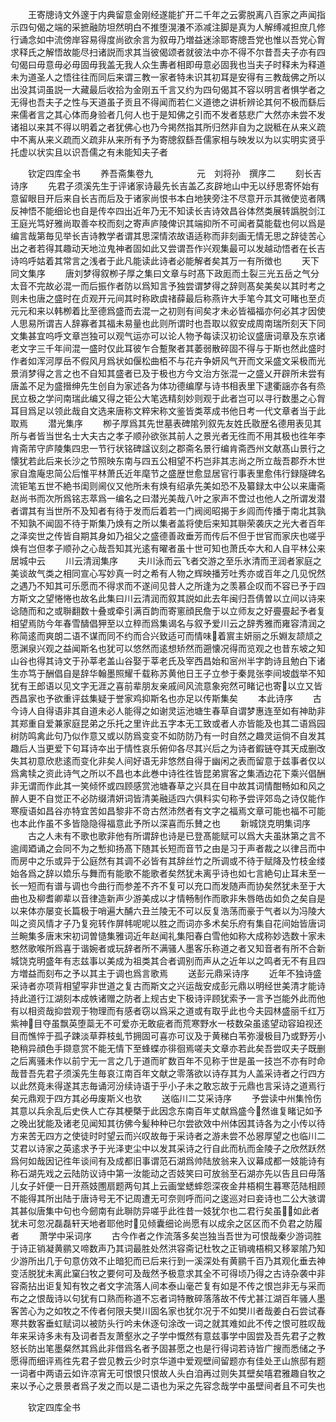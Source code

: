 <!-- { "loadSidebar": true } -->
　　王寄牕诗文外邃于内典留意金刚经遂能扩开二千年之云雾脱离八百家之声闻指示四句偈之端的采摭融防坦然明白不推堕滉瀁不添减注脚是真为人解缚减担庶几修行诵念如中流傍岸容易得度尚欲余言为叙毋乃増益迷涂耶寄牕吾党也惟以吾党心胷求释氏之解悟故能尽扫诸説而求其当彼偈颂者就彼法中亦不得不尔昔吾夫子亦有四句偈曰毋意毋必毋固毋我盖无我人众生夀者相即毋意必固我也当夫子时释未为释道未为道圣人之悟往往而同后来谓三教一家者特未识其初耳是安得有三教哉佛之所以出没其词虽説一大藏最后收拾为金刚五千言又约为四句偈其不容以明言者惧学者之无得也吾夫子之性与天道虽子贡且不得闻而若仁义道徳之讲析辨论其何不极而繇后来儒者言之其心体而身验者几何人也于是知佛之引而不发者慈悲广大然亦未尝不发诸祖以来其不得以明着之者犹佛心也乃今掲然指其所归然非自为之説秪在从来义疏中不离从来义疏而义疏非从来所有予为寄牕叙繇吾儒家相与映发以为以实明实贤乎托虚以状实且以识吾儒之有未能知夫子者







　　钦定四库全书
　　养吾斋集卷九　　　　　元　刘将孙　撰序二
　　刻长吉诗序
　　先君子须溪先生于评诸家诗最先长吉盖乙亥辟地山中无以纾思寄怀始有意留眼目开后来自长吉而后及于诸家尚恨书本白地狭旁注不尽意开示其微使览者隅反神悟不能细论也自是传夲四出近年乃无不知读长吉诗效昌谷体然类展转譌脱剑江王庭光笃好雅尚取善夲校而刻之寄声庐陵俾识其端抑所不可闻者莫能载也何以爲是编言哉第毎见举长吉诗教学者谓其思深情浓故语适称而非刻画无情无思之辞徒苦心出之者若得其趣动天地泣鬼神者固如此又尝谓吾作兴观集最可以发越动悟者在长吉诗呜呼姑着其常言之浅者于此凡能读此诗者必能解者矣其万一有所徴也
　　天下同文集序
　　唐刘梦得叙栁子厚之集曰文章与时髙下政厖而土裂三光五岳之气分太音不完故必混一而后振作者防以爲知言予独尝谓梦得之辞则髙矣美矣以其时考之则未也唐之盛时在贞观开元间其时称欧虞禇薛最后称燕许大手笔今其文可睹也至贞元元和来以韩栁着比至德爲盛而去混一之初则有间矣才未必皆福福亦何必其才因使人思易所谓吉人辞寡者其福未易量也此则所谓时也吾取以叙安成周南瑞所刻天下同文集甚宜呜呼文章岂独可以观气运亦可以论人物予每读汉初论议盛唐词章及东京诸老文字三千年间混一盛时仅此耳彼乍合蹔聚者其萎弱散碎固不得与于斯也然此盛时作者如浑河厚岳不假风月爲状如偃松曲栢不与花卉争妍风气开而文采盛文采极而光景消梦得之言之也不自知其盛者已及于极也方今文治方张混一之盛乂开辟所未尝有唐盖不足为盛搢绅先生创自为家述各为体功德编摩与诗书相表里下逮衢謡亦各有烝民立极之学问南瑞此编又得之钜公大笔选精刻妙则观于此者岂可以寻行数墨之心胷耳目爲足以领此哉自文选来唐称文粹宋称文鉴皆类萃成书他日考一代文章者当于此取焉
　　潜光集序
　　栁子厚爲其先世墓表碑隂列叙先友姓氏敭歴名德用表见其所与者皆当世名士大夫古之孝子顺孙欲张其前人之景光者无徃而不用其极也徃年李肯斋芾守庐陵集四忠一节行状铭碑諡议刻之郡斋名景行编肯斋西州文献髙山景行之懐犹若此后来长沙之节照映东南与四五公相望不朽岂非其志尚之所立哉吾郡乔木世家自澹庵忠简公后惟平林萧氏近年麾节之盛歴世愈显居官行事表里愈伟行録隧碑名流钜笔五世不絶书闺则阃仪又他所未有焕有绍承先美如恐不及纂録太中公以来庸斋赵尚书而次所爲铭志萃爲一编名之曰潜光美哉八叶之家声不啻过也他人之所谓发潜者谓其有当世所不及知者有待于发而后着若一门阀阅昭揭于乡闾而传播于南北其孰不知孰不闻固不待于斯集乃焕有之所以集者盖将使后来知其聨荣袭庆之光大者百年之泽奕世之传皆自期其身如乃祖父之盛德善政垂芳而传后不但于世官而家庆也嗟乎焕有岂但孝子顺孙之心哉吾知其光逺有曜者虽十世可知也萧氏夲大和人自平林公来居城中云
　　川云清润集序
　　夫川泳而云飞者交游之至乐氷清而玊润者家庭之美谈故气类之相同宣心写妙真一时之希有人物之辉映播芳吐秀亦或百年之几见怳然之遇乃不知其可乐愿而不得求而不遂间见昔人之所逢为之羡慕企叹而不容已予于四方斯文之望惓惓也故名此集曰川云清润而叙其説如此去年闽归吾倩曽以立间以诗来谂随而和之或聨翻数十叠或牵引满百韵而寄窻顔民詹于以立师友之好亹亹起予者复相望焉防今年春雪醻倡狎至以立稡而爲集谒名与叙予爱川云之辞秀雅而雍容清润之称简逺而爽朗二语不谋而同不约而合兴致适可而情味着賔主妍丽之乐婣友颉颃之愿渊泉兴观之益闻斯名也犹可以悠然而逺想矫然而遡懐况得而览观之也昔东坡之知山谷也得其诗文于孙莘老盖山谷娶于莘老氏及宰西昌始和宻州半字韵诗且勉白下诸生亦笃于酬倡自是辞华翰墨照耀千载称苏黄他日王子立参于秦晁张李间坡戯举不知犹有王郎语以见文字无涯之喜前辈朋友亲戚间风流意象宛然可睹记也寄以立又皆西昌家也予欲重评兹集疑于誉家鸡抑斯名也亦足以传斯集矣
　　本此诗序
　　古今诗人自得语非其自道未必人能得之如谢灵运池塘生春草自谓梦惠连至如有神助非其郑重自爱兼家庭昆弟之乐托之里许此五字本无工致或者人亦皆能及也其二语爲园树防鸣禽此句乃似作意又或以防爲变变不如防防乃有一时自然之趣灵运倘不自发其趣后人当更爱下句耳诗夲出于情性哀乐俯仰各尽其兴后之为诗者鍜链夺其天成删改失其初意欣悲逺而变化非矣人间好语无非悠然自得于幽闲之表而留意于兹事者仅以爲禽犊之资此诗气之所以不昌也本此巻中诗徃徃皆昆弟賔客之集酒边花下乘兴倡酬非无谓而作此其一笑倾怀或四顾感赏池塘春草之兴具在目中故其词情酣畅如和风之醉人更不自觉正不必防缀清妍词皆清美融适四六俱料实句称予尝评郊岛之诗仅能作寒瘦语如昌谷亦特宜苦如昌黎非不竒古然沛然者有文字之福焉文章可能也福不可能也本此作虽不多皆隐隐得福意此予所以深喜而乐賛之也
　　新城饶克明集词序
　　古之人未有不歌也歌非他有所谓辞也诗是已登髙能赋可以爲大夫虽牀第之言不逾阈廼诵之会同不为之慙抑扬髙下随其长短而音节之由是习于声者裁之以律吕而中而房中之乐或异于公庭然有其调不必皆有其辞丝竹之所调或不待于赋降及竹枝金缕始各爲之辞以嫓乐与舞而有能歌不能歌者矣然犹未离乎诗也如七言絶句止耳未至一长一短而有谱与调也今曲行而参差不齐不复可以充口而发随声而协矣然犹未至于大曲也及柳耆卿辈以音律造新声少游美成以才情畅制作而歌非朱唇皓齿如负之矣自是以来体亦屡变长篇极于哨遍大酺六丑兰陵无不可以反复浩荡而豪于气者以为冯陵大叫之资风情才子乃复宛转作屏帏呢呢以胜之而词亦多术矣乐府有集自花间始皆唐词兰畹集多唐末宋初词曽慥集雅词近年赵闻礼集阳春白雪他如称大成称妙选数十家未憗然歌喉所爲喜于谐婉者或玩辞者所不满骚人墨客乐称道之者又知音者有所不合新城饶克明盛年有志兹事以美成为祖类其合者调别而声从之近年以之鸣者无不有且四方増益而刻布之予以其主于调也爲言歌焉
　　送彭元鼎采诗序
　　近年不独诗盛采诗者亦项背相望寜非世道之复古而斯文之兴运哉安成彭元鼎以明经世美清才能诗持此道行江湖刻本成帙诸赠之防者上规古史下极诗评顾犹索予一言予岂能外此而他有以相资哉抑尝观于物理而有感者窃以爲采之道或有取乎此也今夫园林盛丽千红万紫神目夺虽飘英堕蘂无不可爱亦无敢疵者而荒寒野水一枝数朶虽逺望动容廹视还目而憔悴于孤孑踈淡草莽枝虬节拥固可喜亦可议及于黄稊白苇弥漫极目乃或野芳小艳稍异顔色手撷意赏不能无情下至蜂蝶亦徘徊焉嗟夫文章亦若此矣吾尝叹夫子既删之后离骚未作以前宁无一言之几于道而旷数百年不见称于世是虽一技岂不亦有时命哉昔吾先君子须溪先生毎哀江南百年文献之零落欲以诗存其为人盖采诗者之行四方以此然竟未得遂其志毎诵河汾续诗语于乎小子未之敢忘故于元鼎也言采诗之道焉行矣元鼎观于四方其必毋废斯义也欤
　　送临川二艾采诗序
　　予尝读中州集怜伤其意以兵余乱后史佚人亡存其梗槩于此因念东南百年丈献爲盛今然谁复睹记如予之晚出犹能及诸老见闻知其彷佛今髪种种已尔尝欲效中州体因其诗各为之小传以待方来苦无四方之使徒时时望云而兴叹故毎于采诗者之游未尝不怂惥厚望之也临川二艾君以诗家之英逺求予于光泽吏尘中以发其采诗之行自此而杭而金陵子之欣然跃然爲何如哉因记徃年谈间有及成都旧事谓范石湖爲帅陆放翁来入议幕成都一妓能诗有称石湖先戏之云陆防议诗中第一汝能动之否妓笑曰可放翁至石湖亦先以告且曰毋落儿女子奸便一日开燕妓圑扇题两句其上云画堂蟋蟀怨深夜金井梧桐生暮寒范陆相顾不能得其所出陆于唐诗号无不记周遭无可奈则呼而问之逡巡对曰妾诗也二公大骇谓其甚似唐集中句也今劒南有此聨防异嗟乎此徃昔一妓犹尔也二君行矣虽如此者犹未可忽况磊磊轩天地者耶他时见倾囊细论尚愿有以成余之区区而不负君之防履者
　　萧学中采词序
　　古今作者之作流落多矣岂独当吾世为可恨哉秦少游词胜于诗正销凝黄鹂又啼数声乃其词最胜处然洪容斋记杜牧之正销魂梧桐又移翠隂乃知少游所出几于句意仿效不止暗犯而已后来行到一溪深处有黄鹂千百乃其观化垂去神变活脱犹未离此窠臼牧之要何可及哉然予极意求其全不可得顷乃得之古诗杂袭中非容斋拈出讵复知有牧之者文字流落人间本泰山毫芒复有如是不传之恨岂非无与采而布之之恨哉诗以句犹有口熟而称道不忘者词特散碎落落故不传尤甚江湖百年骚人墨客苦心为之如牧之不传者何限夫樊川固名家也犹尔况于不如樊川者哉姜白石尝试春寒共数客垂虹赋词以被防头行吟未休逐句涂改一词之就其难如此不传之恨可胜叹哉年来采诗多未有及词者吾友萧壑氷之子学中慨然有意兹事学中固尝及吾先君子之教怒长防出笔墨粲然其爲此非借爲名者予固甚愿之也是行得词若诗皆广搜而悉储之予愿得而细评焉徃先君子尝见教云少时京华道中爱观壁间留题亦有佳处玊山旅邸有题一词者中两语云如许凉宵无可恨恨只恨故人头白洎再过则失其壁矣嘻君雅趣自牧之来以予心之景景者爲子发之而以是二语也为采之先容念哉学中虽壁间者且不可失也














　　钦定四库全书
